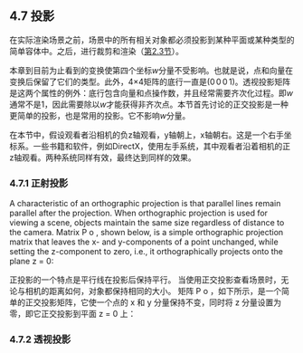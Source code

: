 ## 4.7 投影

在实际渲染场景之前，场景中的所有相关对象都必须投影到某种平面或某种类型的简单容体中。之后，进行裁剪和渲染（[第2.3节][netlink2.3]）。

本章到目前为止看到的变换使第四个坐标$w$分量不受影响。也就是说，点和向量在变换后保留了它们的类型。此外，4×4矩阵的底行一直是$(0\,0\,0\,1)$。透视投影矩阵是这两个属性的例外：底行包含向量和点操作数，并且经常需要齐次化过程。即$w$通常不是1，因此需要除以$w$才能获得非齐次点。本节首先讨论的正交投影是一种更简单的投影，也是常用的投影。它不影响$w$分量。

在本节中，假设观看者沿相机的负z轴观看，y轴朝上，x轴朝右。这是一个右手坐标系。一些书籍和软件，例如DirectX，使用左手系统，其中观看者沿着相机的正z轴观看。两种系统同样有效，最终达到同样的效果。

### 4.7.1 正射投影
A characteristic of an orthographic projection is that parallel lines remain parallel after the projection. When orthographic projection is used for viewing a scene, objects maintain the same size regardless of distance to the camera. Matrix P o , shown below, is a simple orthographic projection matrix that leaves the x- and y-components of a point unchanged, while setting the z-component to zero, i.e., it orthographically projects onto the plane z = 0:

正投影的一个特点是平行线在投影后保持平行。 当使用正交投影查看场景时，无论与相机的距离如何，对象都保持相同的大小。 矩阵 P o ，如下所示，是一个简单的正交投影矩阵，它使一个点的 x 和 y 分量保持不变，同时将 z 分量设置为零，即它正交投影到平面 z = 0 上：

### 4.7.2 透视投影




[netlink2.3]:netlink2.3